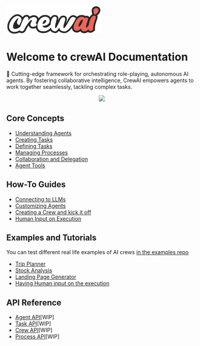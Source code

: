<img src='./crewai_logo.png' width='250'/>

# Welcome to crewAI Documentation
🤖 Cutting-edge framework for orchestrating role-playing, autonomous AI agents. By fostering collaborative intelligence, CrewAI empowers agents to work together seamlessly, tackling complex tasks.

<p align="center">
    <img src='./crewAI-mindmap.png' />
</p>

## Core Concepts
- [Understanding Agents](./core-concepts/Understanding-Agents.md)
- [Creating Tasks](./core-concepts/Creating-Tasks.md)
- [Defining Tasks](./core-concepts/Defining-Tasks.md)
- [Managing Processes](./core-concepts/Managing-Processes.md)
- [Collaboration and Delegation](./core-concepts/Delegation-and-Collaboration.md)
- [Agent Tools](./core-concepts/Agent-Tools.md)

## How-To Guides
- [Connecting to LLMs](./how-to/LLM-Connections.md)
- [Customizing Agents](./how-to/Customizing-Agents.md)
- [Creating a Crew and kick it off](./how-to/Creating-a-Crew-and-kick-it-off.md)
- [Human Input on Execution](./how-to/Human-Input-on-Execution.md)

## Examples and Tutorials
You can test different real life examples of AI crews [in the examples repo](https://github.com/joaomdmoura/crewAI-examples)

- [Trip Planner](https://github.com/joaomdmoura/crewAI-examples/tree/main/trip_planner)
- [Stock Analysis](https://github.com/joaomdmoura/crewAI-examples/tree/main/stock_analysis)
- [Landing Page Generator](https://github.com/joaomdmoura/crewAI-examples/tree/main/landing_page_generator)
- [Having Human input on the execution](./how-to/Human-Input-on-Execution.md)

## API Reference
- [Agent API](#agent-api)[WIP]
- [Task API](#task-api)[WIP]
- [Crew API](#crew-api)[WIP]
- [Process API](#process-api)[WIP]